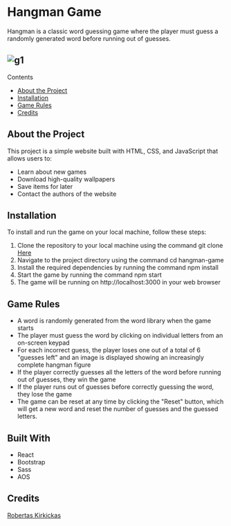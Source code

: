 # Hangman Game

Hangman is a classic word guessing game where the player must guess a randomly generated word before running out of guesses.

## ![g1](image)

Contents
- [About the Project](#about-the-project)
- [Installation](#installation)
- [Game Rules](#game-rules)
- [Credits](#credits)

## About the Project
This project is a simple website built with HTML, CSS, and JavaScript that allows users to:
- Learn about new games
- Download high-quality wallpapers
- Save items for later
- Contact the authors of the website

## Installation
To install and run the game on your local machine, follow these steps:

1. Clone the repository to your local machine using the command git clone [Here](https://github.com/RobertasKirkickas/Hangman-game.git)
2. Navigate to the project directory using the command cd hangman-game
3. Install the required dependencies by running the command npm install
4. Start the game by running the command npm start
5. The game will be running on http://localhost:3000 in your web browser

## Game Rules

- A word is randomly generated from the word library when the game starts
- The player must guess the word by clicking on individual letters from an on-screen keypad
- For each incorrect guess, the player loses one out of a total of 6 "guesses left" and an image is displayed showing an increasingly complete hangman figure
- If the player correctly guesses all the letters of the word before running out of guesses, they win the game
- If the player runs out of guesses before correctly guessing the word, they lose the game
- The game can be reset at any time by clicking the "Reset" button, which will get a new word and reset the number of guesses and the guessed letters.

## Built With
- React
- Bootstrap
- Sass
- AOS

## Credits
[Robertas Kirkickas](https://github.com/RobertasKirkickas)
